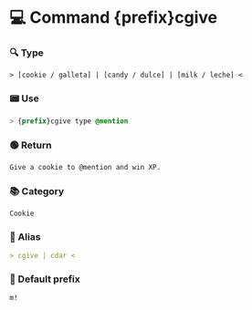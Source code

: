 # 💻 Command {prefix}cgive

### 🔍 Type
```
> [cookie / galleta] | [candy / dulce] | [milk / leche] <
```

### 📟 Use
```css
> {prefix}cgive type @mention
```

### 🟢 Return
```md
Give a cookie to @mention and win XP.
```

### 📚 Category
```md
Cookie
```

### 📜 Alias
```md
> cgive | cdar <
```

### 🤖 Default prefix
```css
m!
```
